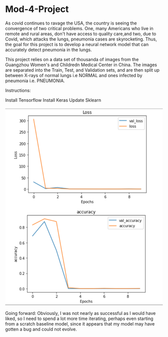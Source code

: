 # Mod-4-Project



As covid continues to ravage the USA, the country is seeing the convergence of two critical problems. One, many Americans who live in remote and rural areas, don't have access to quality care,and two, due to Covid, which attacks the lungs, pneumonia cases are skyrocketing. Thus, the goal for this project is to develop a neural network model that can accurately detect pneumonia in the lungs. 



This project relies on a data set of thousanda of images from the Guangzhou Women's and Childredn Medical Center in China. The images are separated into the Train, Test, and Validation sets, and are then split up between X-rays of normal lungs i.e NORMAL and ones infected by pneumonia i.e. PNEUMONIA. 






Instructions: 

Install Tensorflow
Install Keras
Update Sklearn 


![Here is a visualization of my baseline Model](static/Baseline_Viz.png)



Going forward: Obviously, I was not nearly as successful as I would have liked, so I need to spend a lot more time iterating, perhaps even starting from a scratch baseline model, since it appears that my model may have gotten a bug and could not evolve. 

